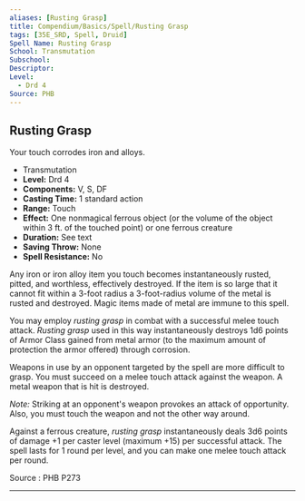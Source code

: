 ```yaml
---
aliases: [Rusting Grasp]
title: Compendium/Basics/Spell/Rusting Grasp
tags: [35E_SRD, Spell, Druid]
Spell Name: Rusting Grasp
School: Transmutation
Subschool: 
Descriptor: 
Level:
  - Drd 4
Source: PHB
---
```



## Rusting Grasp

Your touch corrodes iron and alloys.

*   Transmutation
*   **Level:** Drd 4
*   **Components:** V, S, DF
*   **Casting Time:** 1 standard action
*   **Range:** Touch
*   **Effect:** One nonmagical ferrous object (or the volume of the object within 3 ft. of the touched point) or one ferrous creature
*   **Duration:** See text
*   **Saving Throw:** None
*   **Spell Resistance:** No

<p>Any iron or iron alloy item you touch becomes instantaneously rusted, pitted, and worthless, effectively destroyed. If the item is so large that it cannot fit within a 3-foot radius a 3-foot-radius volume of the metal is rusted and destroyed. Magic items made of metal are immune to this spell.</p><p>You may employ <i>rusting grasp</i> in combat with a successful melee touch attack. <i>Rusting grasp</i> used in this way instantaneously destroys 1d6 points of Armor Class gained from metal armor (to the maximum amount of protection the armor offered) through corrosion.</p><p>Weapons in use by an opponent targeted by the spell are more difficult to grasp. You must succeed on a melee touch attack against the weapon. A metal weapon that is hit is destroyed.</p><p><i>Note:</i> Striking at an opponent's weapon provokes an attack of opportunity. Also, you must touch the weapon and not the other way around.</p><p>Against a ferrous creature, <i>rusting grasp</i> instantaneously deals 3d6 points of damage +1 per caster level (maximum +15) per successful attack. The spell lasts for 1 round per level, and you can make one melee touch attack per round.</p><p> </p>

Source : PHB P273

---
